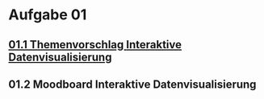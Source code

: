 # Aufgabe 01
## [01.1 Themenvorschlag **Interaktive Datenvisualisierung**](Ablage/readme.md)
## 01.2 Moodboard **Interaktive Datenvisualisierung**
